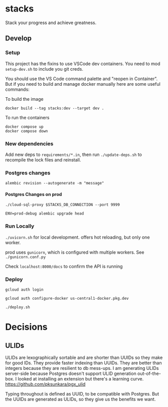# stacks
Stack your progress and achieve greatness.

## Develop

### Setup
This project has the fixins to use VSCode dev containers.
You need to mod `setup-dev.sh` to include you git creds.

You should use the VS Code command palette and "reopen in Container".
But if you need to build and manage docker manually here are some useful commands:

To build the image
```
docker build --tag stacks:dev --target dev .
```

To run the containers
```
docker compose up
docker compose down
```


### New dependencies
Add new deps to `requirements/*.in`, then run `./update-deps.sh` to recompile the lock files and reinstall.

### Postgres changes
```alembic revision --autogenerate -m "message"```

#### Postgres Changes on prod
```./cloud-sql-proxy $STACKS_DB_CONNECTION --port 9999```

```ENV=prod-debug alembic upgrade head```

### Run Locally 
```./uvicorn.sh``` for local development. offers hot reloading, but only one worker. 

prod uses ```gunicorn```, which is configured with multiple workers. See `./gunicorn.conf.py` 

Check `localhost:8000/docs` to confirm the API is running

### Deploy
```
gcloud auth login

gcloud auth configure-docker us-central1-docker.pkg.dev

./deploy.sh
```

# Decisions

## ULIDs
ULIDs are lexographically sortable and are shorter than UUIDs so they make for good IDs. They provide faster indexing than UUIDs. They are better than integers because they are resilient to db mess-ups.
I am generating ULIDs server-side because Postgres doesn't support ULID generation out-of-the-box. I looked at installing an extension but there's a learning curve. https://github.com/pksunkara/pgx_ulid

Typing throughout is defined as UUID, to be compatible with Postgres. But the UUIDs are generated as ULIDs, so they give us the benefits we want.
